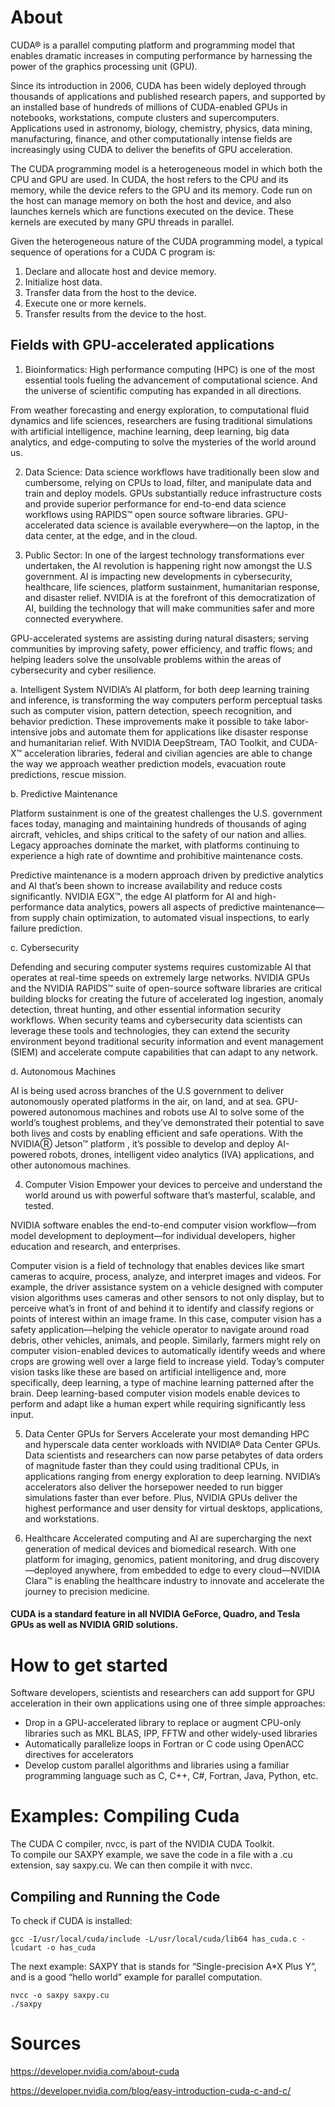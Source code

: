 # About

CUDA® is a parallel computing platform and programming model that enables dramatic increases in computing performance by harnessing the power of the graphics processing unit (GPU). 

Since its introduction in 2006, CUDA has been widely deployed through thousands of applications and published research papers, and supported by an installed base of hundreds of millions of CUDA-enabled GPUs in notebooks, workstations, compute clusters and supercomputers.  Applications used in astronomy, biology, chemistry, physics, data mining, manufacturing, finance, and other computationally intense fields are increasingly using CUDA to deliver the benefits of GPU acceleration.

The CUDA programming model is a heterogeneous model in which both the CPU and GPU are used. In CUDA, the host refers to the CPU and its memory, while the device refers to the GPU and its memory. Code run on the host can manage memory on both the host and device, and also launches kernels which are functions executed on the device. These kernels are executed by many GPU threads in parallel.

Given the heterogeneous nature of the CUDA programming model, a typical sequence of operations for a CUDA C program is:

1. Declare and allocate host and device memory.
2. Initialize host data.
3. Transfer data from the host to the device.
4. Execute one or more kernels.
5. Transfer results from the device to the host.

## Fields with GPU-accelerated applications 
1. Bioinformatics: High performance computing (HPC) is one of the most essential tools fueling the advancement of computational science. And the universe of scientific computing has expanded in all directions.

From weather forecasting and energy exploration, to computational fluid dynamics and life sciences, researchers are fusing traditional simulations with artificial intelligence, machine learning, deep learning, big data analytics, and edge-computing to solve the mysteries of the world around us.

2. Data Science: Data science workflows have traditionally been slow and cumbersome, relying on CPUs to load, filter, and manipulate data and train and deploy models. GPUs substantially reduce infrastructure costs and provide superior performance for end-to-end data science workflows using RAPIDS™ open source software libraries. GPU-accelerated data science is available everywhere—on the laptop, in the data center, at the edge, and in the cloud.

3. Public Sector: In one of the largest technology transformations ever undertaken, the AI revolution is happening right now amongst the U.S government.  AI is impacting new developments in cybersecurity, healthcare, life sciences, platform sustainment, humanitarian response, and disaster relief. NVIDIA is at the forefront of this democratization of AI, building the technology that will make communities safer and more connected everywhere.

GPU-accelerated systems are assisting during natural disasters; serving communities by improving safety, power efficiency, and traffic flows; and helping leaders solve the unsolvable problems within the areas of cybersecurity and cyber resilience.

a. Intelligent System
NVIDIA’s AI platform, for both deep learning training and inference, is transforming the way computers perform perceptual tasks such as computer vision, pattern detection, speech recognition, and behavior prediction. These improvements make it possible to take labor-intensive jobs and automate them for applications like disaster response and humanitarian relief. 
With NVIDIA DeepStream, TAO Toolkit, and CUDA-X™ acceleration libraries, federal and civilian agencies are able to change the way we approach weather prediction models, evacuation route predictions, rescue mission.

b. Predictive Maintenance

Platform sustainment is one of the greatest challenges the U.S. government faces today, managing and maintaining hundreds of thousands of aging aircraft, vehicles, and ships critical to the safety of our nation and allies. Legacy approaches dominate the market, with platforms continuing to experience a high rate of downtime and prohibitive maintenance costs. 

Predictive maintenance is a modern approach driven by predictive analytics and AI that’s been shown to increase availability and reduce costs significantly. NVIDIA EGX™, the edge AI platform for AI and high-performance data analytics, powers all aspects of predictive maintenance—from supply chain optimization, to automated visual inspections, to early failure prediction.

c. Cybersecurity

Defending and securing computer systems requires customizable AI that operates at real-time speeds on extremely large networks. NVIDIA GPUs and the NVIDIA RAPIDS™ suite of open-source software libraries are critical building blocks for creating the future of accelerated log ingestion, anomaly detection, threat hunting, and other essential information security workflows. When security teams and cybersecurity data scientists can leverage these tools and technologies, they can extend the security environment beyond traditional security information and event management (SIEM) and accelerate compute capabilities that can adapt to any network.

d. Autonomous Machines

AI is being used across branches of the U.S government to deliver autonomously operated platforms in the air, on land, and at sea. GPU-powered autonomous machines and robots use AI to solve some of the world’s toughest problems, and they’ve demonstrated their potential to save both lives and costs by enabling efficient and safe operations. With the NVIDIAⓇ Jetson™ platform , it’s possible to develop and deploy AI-powered robots, drones, intelligent video analytics (IVA) applications, and other autonomous machines.

4. Computer Vision
Empower your devices to perceive and understand the world around us with powerful software that’s masterful, scalable, and tested.

NVIDIA software enables the end-to-end computer vision workflow—from model development to deployment—for individual developers, higher education and research, and enterprises.

Computer vision is a field of technology that enables devices like smart cameras to acquire, process, analyze, and interpret images and videos. For example, the driver assistance system on a vehicle designed with computer vision algorithms uses cameras and other sensors to not only display, but to perceive what’s in front of and behind it to identify and classify regions or points of interest within an image frame. In this case, computer vision has a safety application—helping the vehicle operator to navigate around road debris, other vehicles, animals, and people. Similarly, farmers might rely on computer vision-enabled devices to automatically identify weeds and where crops are growing well over a large field to increase yield. Today’s computer vision tasks like these are based on artificial intelligence and, more specifically, deep learning, a type of machine learning patterned after the brain. Deep learning-based computer vision models enable devices to perform and adapt like a human expert while requiring significantly less input.

5. Data Center GPUs for Servers
Accelerate your most demanding HPC and hyperscale data center workloads with NVIDIA® Data Center GPUs. Data scientists and researchers can now parse petabytes of data orders of magnitude faster than they could using traditional CPUs, in applications ranging from energy exploration to deep learning. NVIDIA’s accelerators also deliver the horsepower needed to run bigger simulations faster than ever before. Plus, NVIDIA GPUs deliver the highest performance and user density for virtual desktops, applications, and workstations.

6. Healthcare
Accelerated computing and AI are supercharging the next generation of medical devices and biomedical research. With one platform for imaging, genomics, patient monitoring, and drug discovery—deployed anywhere, from embedded to edge to every cloud—NVIDIA Clara™ is enabling the healthcare industry to innovate and accelerate the journey to precision medicine.

#### CUDA is a standard feature in all NVIDIA GeForce, Quadro, and Tesla GPUs as well as NVIDIA GRID solutions. 

# How to get started

Software developers, scientists and researchers can add support for GPU acceleration in their own applications using one of  three simple approaches:

* Drop in a GPU-accelerated library to replace or augment CPU-only libraries such as MKL BLAS, IPP, FFTW and other widely-used libraries
* Automatically parallelize loops in Fortran or C code using OpenACC directives for accelerators
* Develop custom parallel algorithms and libraries using a familiar programming language such as C, C++, C#, Fortran, Java, Python, etc.

# Examples: Compiling Cuda

The CUDA C compiler, nvcc, is part of the NVIDIA CUDA Toolkit.  
To compile our SAXPY example, we save the code in a file with a .cu extension, say saxpy.cu. We can then compile it with nvcc.

## Compiling and Running the Code

To check if CUDA is installed:
```
gcc -I/usr/local/cuda/include -L/usr/local/cuda/lib64 has_cuda.c -lcudart -o has_cuda

```

The next example: SAXPY that is stands for “Single-precision A*X Plus Y”, and is a good “hello world” example for parallel computation. 

```
nvcc -o saxpy saxpy.cu
./saxpy
```

# Sources

https://developer.nvidia.com/about-cuda

https://developer.nvidia.com/blog/easy-introduction-cuda-c-and-c/
